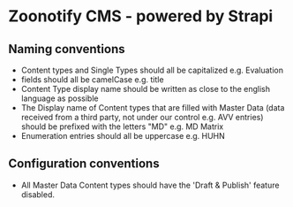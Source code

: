 # Zoonotify CMS - powered by Strapi

## Naming conventions
- Content types and Single Types should all be capitalized e.g. Evaluation
- fields should all be camelCase e.g. title
- Content Type display name should be written as close to the english language as possible
- The Display name of Content types that are filled with Master Data (data received from a third party, not under our control e.g. AVV entries) should be prefixed with the letters "MD" e.g. MD Matrix
- Enumeration entries should all be uppercase e.g. HUHN


## Configuration conventions
- All Master Data Content types should have the 'Draft & Publish' feature disabled.
